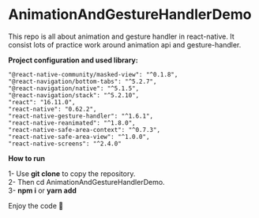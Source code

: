 # AnimationAndGestureHandlerDemo</br>
This repo is all about animation and gesture handler in react-native. It consist lots of practice work around animation api and gesture-handler.

<b>Project configuration and used library:</b></br>
````
"@react-native-community/masked-view": "^0.1.8",
"@react-navigation/bottom-tabs": "^5.2.7",
"@react-navigation/native": "^5.1.5",
"@react-navigation/stack": "^5.2.10",
"react": "16.11.0",
"react-native": "0.62.2",
"react-native-gesture-handler": "^1.6.1",
"react-native-reanimated": "^1.8.0",
"react-native-safe-area-context": "^0.7.3",
"react-native-safe-area-view": "^1.0.0",
"react-native-screens": "^2.4.0"
````
<b>How to run</b></br>

1- Use <b>git clone</b> to copy the repository.</br>
2- Then cd AnimationAndGestureHandlerDemo.</br>
3- <b>npm i</b> or <b>yarn add</b></br>

Enjoy the code 🚀
